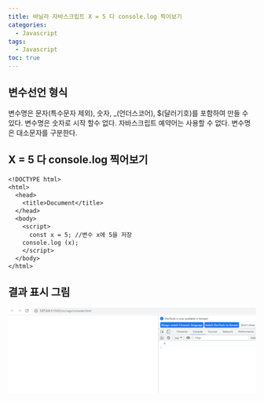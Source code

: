 ```yaml
---
title: 바닐라 자바스크립트 X = 5 다 console.log 찍어보기
categories:
  - Javascript
tags:
  - Javascript
toc: true
---
```

## 변수선언 형식

변수명은 문자(특수문자 제외), 숫자, _(언더스코어), $(달러기호)를 포함하여 만들 수 있다.
변수명은 숫자로 시작 할수 없다.
자바스크립트 예약어는 사용할 수 없다.
변수명은 대소문자를 구분한다.


## X = 5 다 console.log 찍어보기
```
<!DOCTYPE html>
<html>
  <head>
    <title>Document</title>
  </head>
  <body>
    <script>
      const x = 5; //변수 x에 5을 저장
    console.log (x);
    </script>
  </body>
</html>
```
## 결과 표시 그림
![img1](./images/../../../../assets/images/va1.png)
